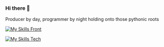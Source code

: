 ### Hi there 👋

Producer by day, programmer by night holding onto those pythonic roots

[![My Skills Front](https://skillicons.dev/icons?i=html,css,js,python,django,flask,postgres&perline=10)](https://skillicons.dev)

[![My Skills Tech](https://skillicons.dev/icons?i=vscode,cloudflare,docker,wordpress,xd,&perline=5)](https://skillicons.dev)
